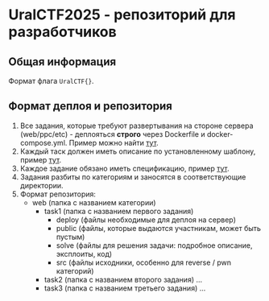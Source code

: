 # UralCTF2025 - репозиторий для разработчиков

## Общая информация

Формат флага `UralCTF{}`.

## Формат деплоя и репозитория

1. Все задания, которые требуют развертывания на стороне сервера (web/ppc/etc) - деплояться **строго** через Dockerfile и docker-compose.yml. Пример можно найти [тут](example/web/example_task/deploy).
2. Каждый таск должен иметь описание по установленному шаблону, пример [тут](example/web/example_task/README.md).
3. Каждое задание обязано иметь спецификацию, пример [тут](example/web/example_task/challenge.yml).
3. Задания разбиты по категориям и заносятся в соответствующие директории.
4. Формат репозитория:
   - web (папка с названием категории)
     - task1 (папка с названием первого задания)
       - deploy (файлы необходимые для деплоя на сервер)
       - public (файлы, которые выдаются участникам, может быть пустым)
       - solve (файлы для решения задачи: подробное описание, эксплоиты, код)
       - src (файлы исходники, особенно для reverse / pwn категорий)
     - task2 (папка с названием второго задания)
       ...
     - task3 (папка с названием третьего задания)
       ...
